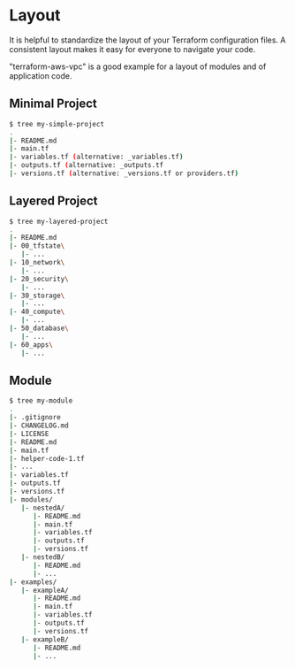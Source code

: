 # Layout

It is helpful to standardize the layout of your Terraform configuration files.
A consistent layout makes it easy for everyone to navigate your code.

"terraform-aws-vpc" is a good example for a layout of modules and of application code.

## Minimal Project

```bash
$ tree my-simple-project
.
|- README.md
|- main.tf
|- variables.tf (alternative: _variables.tf)
|- outputs.tf (alternative: _outputs.tf
|- versions.tf (alternative: _versions.tf or providers.tf)
```

## Layered Project

```bash
$ tree my-layered-project
.
|- README.md
|- 00_tfstate\
   |- ...
|- 10_network\
   |- ...
|- 20_security\
   |- ...
|- 30_storage\
   |- ...
|- 40_compute\
   |- ...
|- 50_database\
   |- ...
|- 60_apps\
   |- ...
```

## Module

```bash
$ tree my-module
.
|- .gitignore
|- CHANGELOG.md
|- LICENSE
|- README.md
|- main.tf
|- helper-code-1.tf
|- ...
|- variables.tf
|- outputs.tf
|- versions.tf
|- modules/
   |- nestedA/
      |- README.md
      |- main.tf
      |- variables.tf
      |- outputs.tf
      |- versions.tf
   |- nestedB/
      |- README.md
      |- ...
|- examples/
   |- exampleA/
      |- README.md
      |- main.tf
      |- variables.tf
      |- outputs.tf
      |- versions.tf
   |- exampleB/
      |- README.md
      |- ...
```
